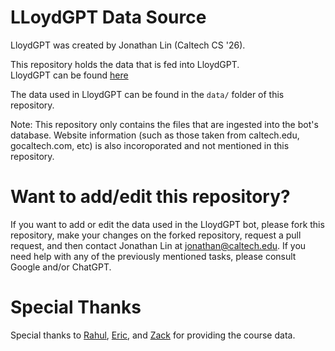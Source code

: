 # LLoydGPT Data Source

LloydGPT was created by Jonathan Lin (Caltech CS '26).

This repository holds the data that is fed into LloydGPT. \
LloydGPT can be found [here](https://lloydgpt.vercel.app/)

The data used in LloydGPT can be found in the `data/` folder of this repository.

Note: This repository only contains the files that are ingested into the bot's database. Website information (such as those taken from caltech.edu, gocaltech.com, etc) is also incoroporated and not mentioned in this repository.

# Want to add/edit this repository?
If you want to add or edit the data used in the LloydGPT bot, please fork this repository, make your changes on the forked repository, request a pull request, and then contact Jonathan Lin at [jonathan@caltech.edu](mailto:jonathan@caltech.edu). If you need help with any of the previously mentioned tasks, please consult Google and/or ChatGPT.

# Special Thanks

Special thanks to [Rahul](https://github.com/rchalamala), [Eric](https://github.com/ericlovesmath/), and [Zack](https://github.com/zack466) for providing the course data.